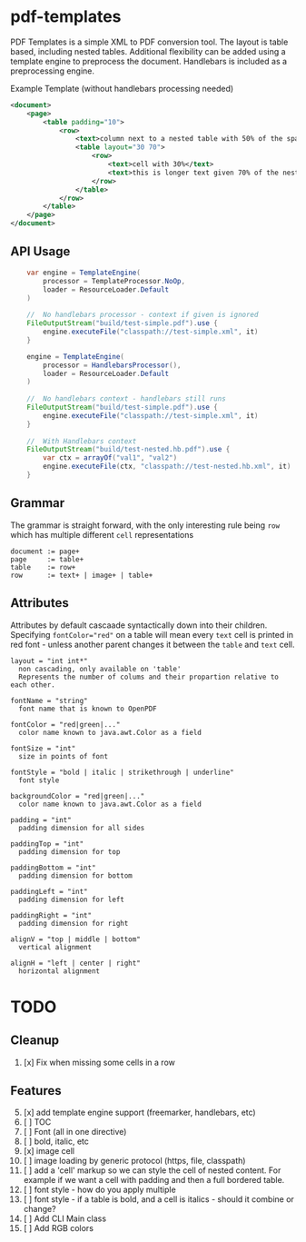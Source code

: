 # pdf-templates
PDF Templates is a simple XML to PDF conversion tool.  The layout 
is table based, including nested tables.  Additional flexibility 
can be added using a template engine to preprocess the document.
Handlebars is included as a preprocessing engine.

Example Template (without handlebars processing needed)
```xml
<document>
    <page>
        <table padding="10">
            <row>
                <text>column next to a nested table with 50% of the space</text>
                <table layout="30 70">
                    <row>
                        <text>cell with 30%</text>
                        <text>this is longer text given 70% of the nested table space</text>
                    </row>
                </table>
            </row>
        </table>
    </page>
</document>
```

## API Usage

```java
    var engine = TemplateEngine(
        processor = TemplateProcessor.NoOp,
        loader = ResourceLoader.Default
    )
        
    //  No handlebars processor - context if given is ignored
    FileOutputStream("build/test-simple.pdf").use {
        engine.executeFile("classpath://test-simple.xml", it)
    }

    engine = TemplateEngine(
        processor = HandlebarsProcessor(),
        loader = ResourceLoader.Default
    )    
        
    //  No handlebars context - handlebars still runs
    FileOutputStream("build/test-simple.pdf").use {
        engine.executeFile("classpath://test-simple.xml", it)
    }
        
    //  With Handlebars context
    FileOutputStream("build/test-nested.hb.pdf").use {
        var ctx = arrayOf("val1", "val2")
        engine.executeFile(ctx, "classpath://test-nested.hb.xml", it)
    }

```

## Grammar

The grammar is straight forward, with the only interesting rule being `row` 
which has multiple different `cell` representations

```
document := page+
page     := table+
table    := row+
row      := text+ | image+ | table+
```

## Attributes
Attributes by default cascaade syntactically down into their children.  Specifying 
`fontColor="red"` on a table will mean every `text` cell is printed in red font - 
unless another parent changes it between the `table` and `text` cell.

```
layout = "int int*"  
  non cascading, only available on 'table'
  Represents the number of colums and their propartion relative to each other.
  
fontName = "string"
  font name that is known to OpenPDF
  
fontColor = "red|green|..."
  color name known to java.awt.Color as a field
  
fontSize = "int"
  size in points of font
  
fontStyle = "bold | italic | strikethrough | underline"
  font style
  
backgroundColor = "red|green|..."
  color name known to java.awt.Color as a field
  
padding = "int"
  padding dimension for all sides
  
paddingTop = "int"
  padding dimension for top
  
paddingBottom = "int"
  padding dimension for bottom
  
paddingLeft = "int"
  padding dimension for left
  
paddingRight = "int"
  padding dimension for right

alignV = "top | middle | bottom"
  vertical alignment  
                            
alignH = "left | center | right"
  horizontal alignment                            
```


# TODO
## Cleanup
1. [x] Fix when missing some cells in a row

## Features
5. [x] add template engine support (freemarker, handlebars, etc)
6. [ ] TOC
7. [ ] Font (all in one directive)
8. [ ] bold, italic, etc
9. [x] image cell
10. [ ] image loading by generic protocol (https, file, classpath)
11. [ ] add a 'cell' markup so we can style the cell of nested content. 
For example if we want a cell with padding and then a full bordered table.
12. [ ] font style - how do you apply multiple
13. [ ] font style - if a table is bold, and a cell is italics - should it 
combine or change?
14. [ ] Add CLI Main class
15. [ ] Add RGB colors
